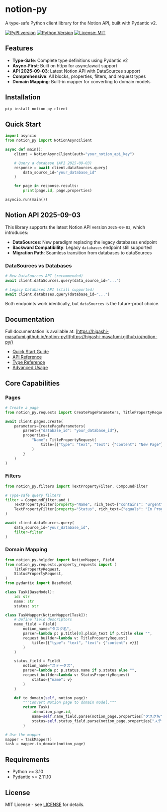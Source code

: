 # notion-py

A type-safe Python client library for the Notion API, built with Pydantic v2.

[![PyPI version](https://badge.fury.io/py/notion-py.svg)](https://pypi.org/project/notion-py-client/0.1.2/)
[![Python Version](https://img.shields.io/pypi/pyversions/notion-py.svg)](https://pypi.org/project/notion-py-client/0.1.2/)
[![License: MIT](https://img.shields.io/badge/License-MIT-yellow.svg)](https://opensource.org/licenses/MIT)

## Features

- **Type-Safe**: Complete type definitions using Pydantic v2
- **Async-First**: Built on httpx for async/await support
- **API 2025-09-03**: Latest Notion API with DataSources support
- **Comprehensive**: All blocks, properties, filters, and request types
- **Domain Mapping**: Built-in mapper for converting to domain models

## Installation

```bash
pip install notion-py-client
```

## Quick Start

```python
import asyncio
from notion_py import NotionAsyncClient

async def main():
    client = NotionAsyncClient(auth="your_notion_api_key")

    # Query a database (API 2025-09-03)
    response = await client.dataSources.query(
        data_source_id="your_database_id"
    )

    for page in response.results:
        print(page.id, page.properties)

asyncio.run(main())
```

## Notion API 2025-09-03

This library supports the latest Notion API version `2025-09-03`, which introduces:

- **DataSources**: New paradigm replacing the legacy databases endpoint
- **Backward Compatibility**: Legacy `databases` endpoint still supported
- **Migration Path**: Seamless transition from databases to dataSources

### DataSources vs Databases

```python
# New DataSources API (recommended)
await client.dataSources.query(data_source_id="...")

# Legacy Databases API (still supported)
await client.databases.query(database_id="...")
```

Both endpoints work identically, but `dataSources` is the future-proof choice.

## Documentation

Full documentation is available at: [https://higashi-masafumi.github.io/notion-py/](https://higashi-masafumi.github.io/notion-py/)

- [Quick Start Guide](https://higashi-masafumi.github.io/notion-py/quickstart/)
- [API Reference](https://higashi-masafumi.github.io/notion-py/api/databases/)
- [Type Reference](https://higashi-masafumi.github.io/notion-py/types/)
- [Advanced Usage](https://higashi-masafumi.github.io/notion-py/advanced/mapper/)

## Core Capabilities

### Pages

```python
# Create a page
from notion_py.requests import CreatePageParameters, TitlePropertyRequest

await client.pages.create(
    parameters=CreatePageParameters(
        parent={"database_id": "your_database_id"},
        properties={
            "Name": TitlePropertyRequest(
                title=[{"type": "text", "text": {"content": "New Page"}}]
            )
        }
    )
)
```

### Filters

```python
from notion_py.filters import TextPropertyFilter, CompoundFilter

# Type-safe query filters
filter = CompoundFilter.and_(
    TextPropertyFilter(property="Name", rich_text={"contains": "urgent"}),
    TextPropertyFilter(property="Status", rich_text={"equals": "In Progress"})
)

await client.dataSources.query(
    data_source_id="your_database_id",
    filter=filter
)
```

### Domain Mapping

```python
from notion_py.helpder import NotionMapper, Field
from notion_py.requests.property_requests import (
    TitlePropertyRequest,
    StatusPropertyRequest,
)
from pydantic import BaseModel

class Task(BaseModel):
    id: str
    name: str
    status: str

class TaskMapper(NotionMapper[Task]):
    # Define field descriptors
    name_field = Field(
        notion_name="タスク名",
        parser=lambda p: p.title[0].plain_text if p.title else "",
        request_builder=lambda v: TitlePropertyRequest(
            title=[{"type": "text", "text": {"content": v}}]
        )
    )

    status_field = Field(
        notion_name="ステータス",
        parser=lambda p: p.status.name if p.status else "",
        request_builder=lambda v: StatusPropertyRequest(
            status={"name": v}
        )
    )

    def to_domain(self, notion_page):
        """Convert Notion page to domain model."""
        return Task(
            id=notion_page.id,
            name=self.name_field.parse(notion_page.properties["タスク名"]),
            status=self.status_field.parse(notion_page.properties["ステータス"]),
        )

# Use the mapper
mapper = TaskMapper()
task = mapper.to_domain(notion_page)
```

## Requirements

- Python >= 3.10
- Pydantic >= 2.11.10

## License

MIT License - see [LICENSE](LICENSE) for details.
